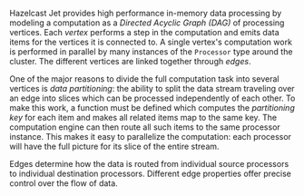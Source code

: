 Hazelcast Jet provides high performance in-memory data processing by
modeling a computation as a _Directed Acyclic Graph (DAG)_ of processing
vertices. Each _vertex_ performs a step in the computation and emits
data items for the vertices it is connected to. A single vertex's
computation work is performed in parallel by many instances of the
`Processor` type around the cluster. The different vertices are linked
together through _edges_.

One of the major reasons to divide the full computation task into
several vertices is _data partitioning_: the ability to split the data
stream traveling over an edge into slices which can be processed
independently of each other. To make this work, a function must be
defined which computes the _partitioning key_ for each item and makes
all related items map to the same key. The computation engine can then
route all such items to the same processor instance. This makes it easy
to parallelize the computation: each processor will have the full
picture for its slice of the entire stream.

Edges determine how the data is routed from individual source processors
to individual destination processors. Different edge properties offer
precise control over the flow of data.